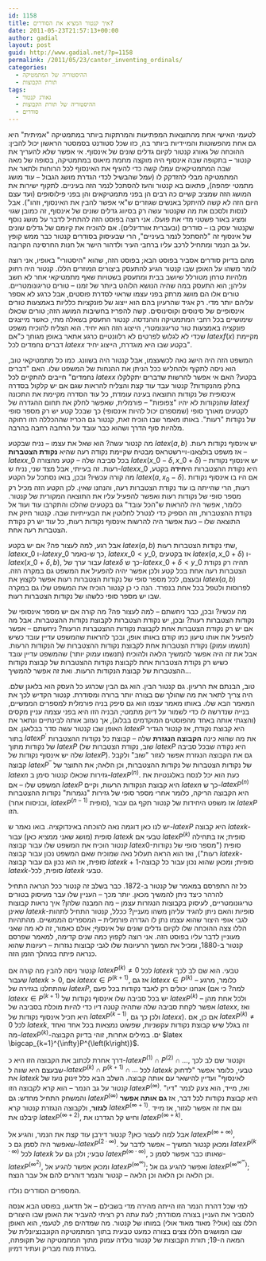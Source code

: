 ```yaml
---
id: 1158
title: איך קנטור המציא את הסודרים?
date: 2011-05-23T21:57:13+00:00
author: gadial
layout: post
guid: http://www.gadial.net/?p=1158
permalink: /2011/05/23/cantor_inventing_ordinals/
categories:
  - ההיסטוריה של המתמטיקה
  - תורת הקבוצות
tags:
  - גאורג קנטור
  - ההיסטוריה של תורת הקבוצות
  - סודרים
---
```

לטעמי האישי אחת מהתוצאות המפתיעות והמרתקות ביותר במתמטיקה "אמיתית" היא גם אחת מהפשוטות והמיידיות ביותר בה, כזו שכל סטודנט בסמסטר הראשון יכול להבין: ההוכחה של גאורג קנטור לקיום גדלים שונים של אינסוף. אי אפשר שלא להעריך את קנטור &#8211; בתקופה שבה אינסוף היה מוקצה מחמת מיאוס במתמטיקה, בסופה של מאה שבה המתמטיקאים עמלו קשה כדי להעיף את האינסוף לכל הרוחות ולתאר את המתמטיקה מבלי להזדקק לו (עמל שהבשיל לכדי הגדרת מושג הגבול &#8211; עוד מושג מתמטי יפהפה), פתאום בא קנטור והעז להסתכל לנמר הזה בעיניים. לתקוף ישירות את המושג הזה שמציב קשיים כה רבים הן בפני מתמטיקאים והן בפני פילוסופים (ועד עצם היום הזה לא קשה להיתקל באנשים שגוזרים ש"אי אפשר להבין את האינסוף, וזהו"). אבל לנסות ולסכם את מה שקנטור עשה רק בסיווג גדלים שונים של אינסוף, זה כמובן שגוי ומציג באור פשטני מדי את פועלו. אני רוצה בפוסט הזה להתחיל לדבר על מושג נוסף שקנטור עסק בו &#8211; סודרים (ובעברית אורדינלים). אם להוכיח את קיומם של גדלים שונים של אינסוף זה "להסתכל לנמר בעיניים", הרי שבעיסוק בסודרים קנטור כבר ממש קופץ על גב הנמר ומתחיל לרכב עליו ברחבי העיר ולדהור הישר אל חנות החרסינה הקרובה.

מהם בדיוק סודרים אסביר בפוסט הבא; בפוסט הזה, שהוא "היסטורי" באופיו, אני רוצה לומר משהו על האופן שבו קנטור הגיע להתעסק ביצורים המוזרים הללו. קנטור היה רחוק מלהיות טרחן מטורלל שיושב בבית ומתעסק בשטויות שאף מתמטיקאי אחר לא חשב עליהן; הוא התעסק במה שהיה הנושא הלוהט ביותר של זמנו &#8211; טורים טריגונומטריים. טורים אלו הם מושג מרתק בפני עצמו שראוי לסדרת פוסטים, אבל כרגע לא אספר עליהם יותר מדי. רק אגיד שהרעיון בהם הוא ייצוג של פונקציות כלליות באמצעות טורים אינסופיים של סינוסים וקוסינוסים. קשה להפריז בחשיבות המושג הזה; טורים שכאלו שימושיים בכל רחבי המתמטיקה וההנדסה. קנטור התעסק בשאלה מתי, כאשר מייצגים פונקציה באמצעות טור טריגונומטרי, הייצוג הזה הוא יחיד. הוא הצליח להוכיח משפט שכדי לא לגלוש לפרטים לא רלוונטיים כרגע אתאר באופן מגוחך כ"אם $latex f\left(x\right)$ מקיימת דברים נחמדים לכל $latex x$ בקטע שבו היא מוגדרת, הייצוג יחיד".

המשפט הזה היה הישג נאה לכשעצמו, אבל קנטור היה בשוונג. כמו כל מתמטיקאי טוב, הוא ניסה לתקוף ולהחליש ככל הניתן את ההנחות של המשפט שלו. האם "דברים נחמדים" חייבים להתקיים לכל $latex x$ בקטע? האם אי אפשר להרשות שדברים יתקלקלו בחלק מהנקודות? קנטור עבד עוד קצת והצליח להראות שגם אם יש קלקול בסדרה אינסופית של נקודות התוצאה בעינה עומדת, כל עוד הסדרה מקיימת את התכונה שהנקודות לא יהיו "צפופות" &#8211; פורמלית, שאפשר לחלק את תחום ההגדרה של $latex f$ לקטעים מאורך סופי (שמספרם יכול להיות אינסופי) כך שבכל קטע יש רק מספר סופי של נקודות "רעות". באותו מאמר שבו הוכיח זאת, קנטור גם הכריז שההכללה הזו רחוקה מלהיות סוף הדרך ושהוא כבר עובד על הרחבה רחבה בהרבה.

מה קנטור עשה? הוא שאל את עצמו &#8211; נניח שבקטע $latex \left(a,b\right)$ יש אינסוף נקודות רעות. אז משפט בולצאנו-ויירשטראס מבטיח שקיימת נקודה רעה שהיא **נקודת הצטברות** &#8211; $latex x\_{0}$ בכל סביבה שלה &#8211; קטע מהצורה $latex \left(x\_{0}-\delta,x\_{0}+\delta\right)$ &#8211; יש אינסוף נקודות רעות. זה בעייתי, אבל מצד שני, נניח ש-$latex x\_{0}$ היא נקודת ההצטברות ה**יחידה** בקטע, מה קורה עכשיו? ובכן, בואו נסתכל על הקטע $latex \left(a,x_{0}-\delta\right)$. אם היו בו אינסוף נקודות רעות, הרי שהייתה בו עוד נקודת הצטברות רעה, והנחנו שאין. לכן הקטע הזה מכיל רק מספר סופי של נקודות רעות ואפשר להפעיל עליו את התוצאה המקורית של קנטור. כלומר, אפשר היה להראות ש"הכל עובד" גם בקטעים שהלכו והתקרבו עוד ועוד אל נקודת ההצטברות, וזה הספיק כדי לנטרל לחלוטין את הבעייתיות שבה. קנטור חיזק את התוצאה שלו &#8211; כעת אפשר היה להרשות אינסוף נקודות רעות, כל עוד יש רק נקודת הצטברות רעה אחת.

אבל רגע, למה לעצור פה? אם יש בקטע $latex \left(a,b\right)$ שתי נקודות הצטברות רעות, $latex x\_{0}$ ו-$latex y\_{0}$ כך ש-נאמר, $latex x\_{0}<y\_{0}$, אז בקטעים $latex \left(a,x\_{0}+\delta\right)$ ו-$latex \left(x\_{0}+\delta,b\right)$, עבור ערך של $latex \delta$ כך ש-$latex x\_{0}+\delta<y\_{0}$ תהיה רק נקודת הצטברות רעה אחת בכל קטע ולכן אפשר יהיה להפעיל את המשפט גם במקרה הזה. ובעצם, לכל מספר סופי של נקודות הצטברות רעות אפשר לקצוץ את $latex \left(a,b\right)$ לפרוסות ולטפל בכל אחת בנפרד. הנה כי כן קנטור הוכיח את המשפט שלו גם במקרה שבו יש מספר סופי כלשהו של נקודות הצטברות רעות.

מה עכשיו? ובכן, כבר ניחשתם &#8211; למה לעצור פה? מה קורה אם יש מספר אינסופי של נקודות הצטברות רעות? ובכן, יש נקודת הצטברות לקבוצת נקודות ההצטברות. אבל מה אם יש רק נקודת הצטברות אחת לקבוצת נקודות ההצטברות הרעות? ניחשתם &#8211; אפשר להפעיל את אותו טיעון כמו קודם באותו אופן, ובכך להראות שהמשפט עדיין עובד כשיש (תנשמו עמוק) נקודת הצטברות אחת לקבוצת נקודות ההצטברות של הנקודות הרעות. אבל את זה היה אפשר להמשיך הלאה ולהוכיח (תנשמו עמוק יותר) שהמשפט עדיין עובד כשיש רק נקודת הצטברות אחת לקבוצת נקודות ההצטברות של קבוצת נקודות ההצטברות של קבוצת הנקודות הרעות. ואת זה אפשר להמשיך&#8230;

טוב, הבנתם את הרעיון. גם קנטור הבין. הוא גם הבין שכרגע כל העסק הוא בלאגן שלם. היה צריך לתאר את מה שהולך שם בצורה יותר ברורה ומסודרת. קנטור הקדיש לכך את המאמר הבא שלו. באותו מאמר עצמו הוא גם סיפק בניה פורמלית למספרים הממשיים, בנייה שנדרשה לו כדי לשמור על דיוק מתמטי; הבניה הזו היא בפני עצמה עניין מקסים (והצגתי אותה באחד מהפוסטים המוקדמים בבלוג), אך נעזוב אותה לבינתיים ונתאר את האופן שבו קנטור עשה סדר בבלאגן. אם $latex P$ היא קבוצת נקודת, אז קנטור הגדיר בתור $latex P^{\prime}$ את מה שהוא כינה **הקבוצה הנגזרת** שלה &#8211; קבוצת כל נקודות ההצטברות של נקודות מתוך $latex P$ (שוב, נקודת הצטברות של $latex P$ היא נקודה שבכל סביבה שלה יש אינסוף נקודות של $latex P$). גם את הקבוצה הנגזרת אפשר לגזור "שוב" ולקבל קבוצה $latex P^{\prime\prime}$ של נקודות הצטברות של נקודות ההצטברות, וכן הלאה; את התוצר של $latex n$ גזירות שכאלו קנטור סימן ב-$latex P^{\left(n\right)}$. כעת הוא יכל לנסח באלגנטיות את המשפט שלו &#8211; אם $latex P$ היא קבוצת הנקודות הרעות, וקיים $latex n$ כך ש-$latex P^{\left(n\right)}$ היא הקבוצה הריקה, כלומר אחרי מספר סופי של גזירות "נגמרות" נקודות ההצטברות (ובניסוח אחר, $latex P^{\left(n-1\right)}$ סופית), אז משפט היחידות של קנטור תקף גם עבור $latex P$ הזו.

יש לנו כאן דוגמה נאה להוכחה באינדוקציה. בואו נאמר ש-$latex P$ היא קבוצה $latex k$-סופית (מושג שאני ממציא כאן) עבור $latex k$ טבעי אם $latex P^{\left(k\right)}$ סופית; אז בתחילה קנטור הוכיח את המשפט שלו עבור קבוצה $latex 0$-סופית ("מספר סופי של נקודות רעות"), ואז הוא הראה תעלול נאה שמוכיח שאם המשפט נכון עבור קבוצה $latex k$-סופית, אז הוא נכון גם עבור קבוצה $latex k+1$-סופית; ומכאן שהוא נכון עבור כל קבוצה $latex k$-סופית, לכל $latex k$ טבעי.

כל זה התפרסם במאמר של קנטור ב-1872. כבר בשלב זה קנטור ככל הנראה התחיל להרהר כיצד ניתן להמשיך מכאן. יותר מכך &#8211; העניין שלו עבר מעיסוק בטורים טריגונומטריים, לעיסוק בקבוצות הנגזרות עצמן &#8211; מה המבנה שלהן? איך נראות קבוצות שאינן $latex k$-סופיות והאם ניתן להגיד עליהן משהו מעניין? ככלל, קנטור התחיל לתהות לגבי אופי היצור שהוא עצמו נתן לו הגדרה פורמלית &#8211; המספרים הממשיים. מהתהיות הללו צצה ההוכחה שלו לקיום גדלים שונים של אינסוף; אולם כאמור, זה לא מה שאני מעוניין לדבר עליו בפוסט הזה. אני רוצה לקפוץ כמה שנים קדימה, למאמר שפרסם קנטור ב-1880, ומכיל את המשך הרעיונות שלו לגבי קבוצות נגזרות &#8211; רעיונות שהוא כנראה פיתח במהלך הזמן הזה.

קנטור ניסה להבין מה קורה אם $latex P^{\left(k\right)}\ne0$ לכל $latex k$ טבעי. הוא שם לב לכך שעבור $latex k>0$, אם $latex x\in P^{\left(k+1\right)}$, אז גם $latex x\in P^{\left(k\right)}$ &#8211; כלומר, מרגע שהתחלנו בגזירה של $latex P$, אנחנו יכולים רק לאבד נקודות בכל פעם (למה? כי אם $latex x\in P^{\left(k+1\right)}$ יש בכל סביבה שלו אינסוף נקודות של $latex P^{\left(k\right)}$ &#8211; ולכל אחת מהן אפשר לקחת סביבה שלה שתהיה קטנה דיו כדי להיות מוכלת בסביבה של $latex x$, ואז היא תכיל אינסוף נקודות של $latex P^{\left(k-1\right)}$, ולכן כך גם $latex x$). אם כן, אם $latex P^{\left(k\right)}\ne0$ לכל $latex k$, זה בגלל שיש קבוצת נקודות עקשניות, שפשוט נמצאות בכל אחד ואחד מה-$latex P^{\left(k\right)}$-ים. במילים אחרות, זוהי בדיוק הקבוצה $latex \bigcap_{k=1}^{\infty}P^{\left(k\right)}$.

דרך אחרת לכתוב את הקבוצה הזו היא כ-$latex P^{\left(1\right)}\cap P^{\left(2\right)}\cap\dots$, וקנטור שם לב לכך שבעצם היא שווה ל-$latex P^{\left(k\right)}\cap P^{\left(k+1\right)}\cap\dots$ לכל $latex k$ טבעי, כלומר אפשר "לדחוק את $latex k$ לאינסוף" ועדיין להישאר עם אותה קבוצה. השלב הבא כלל זינוק נועז של קנטור על גב הנמר &#8211; הוא קרא לקבוצה הזו $latex P^{\left(\infty\right)}$. ואז, מייד, הוא צעק לנמר "דיו" והמשחק התחיל מחדש: גם $latex P^{\left(\infty\right)}$ היא קבוצת נקודות לכל דבר, אז **גם אותה אפשר לגזור**, ולקבוצה הנגזרת קנטור קרא $latex P^{\left(\infty+1\right)}$. וגם את זה אפשר לגזור, אז מייד קיבלנו את $latex P^{\left(\infty+2\right)}$, וחיש קל הגדרנו את $latex P^{\left(\infty+k\right)}$.

אבל למה לעצור כאן? קנטור דירבן עוד קצת את הנמר, והגיע אל $latex P^{\left(\infty+\infty\right)}$, שאפשר היה לסמן גם כ-$latex P^{\left(2\cdot\infty\right)}$. ומכאן קנטור המשיך &#8211; אפשר לדבר על $latex P^{\left(k\cdot\infty\right)}$ לכל $latex k$ טבעי; ולכן גם על $latex P^{\left(\infty\cdot\infty\right)}$, שאותו כבר אפשר לסמן כ-$latex P^{\left(\infty^{2}\right)}$, ומכאן אפשר להגיע אל $latex P^{\left(\infty^{\infty}\right)}$; ואפשר להגיע גם אל $latex P^{\left(\infty^{\infty^{\infty}}\right)}$; וכן הלאה וכן הלאה וכן הלאה &#8211; קנטור והנמר דוהרים להם אל עבר הנצח.

המספרים הסודרים נולדו.

למי שכל דהרת הנמר הזו הייתה מהירה מדי בשבילם &#8211; אל תדאגו, בפוסט הבא אנסה להסביר את העניין בצורה מסודרת; לעת עתה רק רציתי להעביר את האופן שבו היצורים הללו צצו (אולי? מאוד מאוד אולי) במוחו של קנטור. מה שמדהים פה, לטעמי, הוא האופן שבו המושגים הללו צצים בצורה כמעט טבעית בתוך המתמטיקה הקונבנציונלית של המאה ה-19; תורת הקבוצות של קנטור נולדה עמוק מתוך המתמטיקה של תקופתה, בעזרת מוח מבריק ועתיר דמיון.